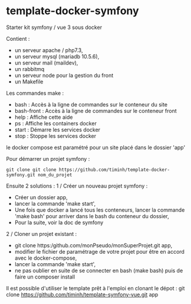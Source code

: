 # template-docker-symfony

Starter kit symfony / vue 3 sous docker

Contient :
 - un serveur apache / php7.3,
 - un serveur mysql (mariadb 10.5.6),
 - un serveur mail (maildev),
 - un rabbitmq
 - un serveur node pour la gestion du front
 - un Makefile
 
 Les commandes make : 
 - bash       : Accès à la ligne de commandes sur le conteneur du site
 - bash-front : Accès à la ligne de commandes sur le conteneur front
 - help       : Affiche cette aide
 - ps         : Affiche les containers docker
 - start      : Démarre les services docker
 - stop        : Stoppe les services docker
 
 le docker compose est paramétré pour un site placé dans le dossier 'app'
 
 Pour démarrer un projet symfony : 
 
 ~~~
 git clone git clone https://github.com/timinh/template-docker-symfony.git nom_du_projet
 ~~~
 
 Ensuite 2 solutions : 
 1 / Créer un nouveau projet symfony : 
  - Créer un dossier app,
  - lancer la commande 'make start',
  - Une fois que docker a lancé tous les conteneurs, lancer la commande 'make bash' pour arriver dans le bash du conteneur du dossier,
  - Pour la suite, voir la doc de symfony
  
  
 2 / Cloner un projet existant : 
  - git clone https:/github.com/monPseudo/monSuperProjet.git app,
  - modifier le fichier de paramétrage de votre projet pour être en accord avec le docker-compose,
  - lancer la commande 'make start',
  - ne pas oublier en suite de se connecter en bash (make bash) puis de faire un composer install
  
  Il est possible d'utiliser le template prêt à l'emploi en clonant le dépot : 
  git clone https://github.com/timinh/template-symfony-vue.git app

